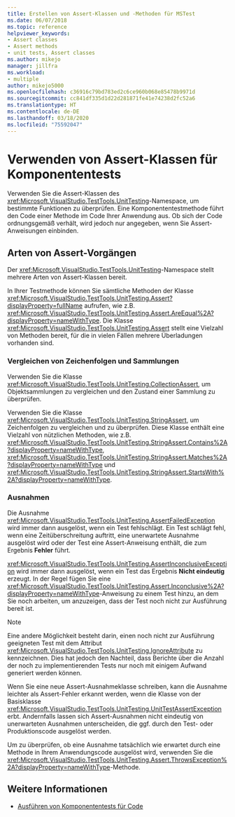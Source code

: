 ```yaml
---
title: Erstellen von Assert-Klassen und -Methoden für MSTest
ms.date: 06/07/2018
ms.topic: reference
helpviewer_keywords:
- Assert classes
- Assert methods
- unit tests, Assert classes
ms.author: mikejo
manager: jillfra
ms.workload:
- multiple
author: mikejo5000
ms.openlocfilehash: c36916c79bd783ed2c6ce960b068e85478b9971d
ms.sourcegitcommit: cc841df335d1d22d281871fe41e74238d2fc52a6
ms.translationtype: HT
ms.contentlocale: de-DE
ms.lasthandoff: 03/18/2020
ms.locfileid: "75592047"
---
```

# <a name="use-assert-classes-for-unit-testing"></a>Verwenden von Assert-Klassen für Komponententests

Verwenden Sie die Assert-Klassen des <xref:Microsoft.VisualStudio.TestTools.UnitTesting>-Namespace, um bestimmte Funktionen zu überprüfen. Eine Komponententestmethode führt den Code einer Methode im Code Ihrer Anwendung aus. Ob sich der Code ordnungsgemäß verhält, wird jedoch nur angegeben, wenn Sie Assert-Anweisungen einbinden.

## <a name="kinds-of-asserts"></a>Arten von Assert-Vorgängen

Der <xref:Microsoft.VisualStudio.TestTools.UnitTesting>-Namespace stellt mehrere Arten von Assert-Klassen bereit.

In Ihrer Testmethode können Sie sämtliche Methoden der Klasse <xref:Microsoft.VisualStudio.TestTools.UnitTesting.Assert?displayProperty=fullName> aufrufen, wie z.B. <xref:Microsoft.VisualStudio.TestTools.UnitTesting.Assert.AreEqual%2A?displayProperty=nameWithType>. Die Klasse <xref:Microsoft.VisualStudio.TestTools.UnitTesting.Assert> stellt eine Vielzahl von Methoden bereit, für die in vielen Fällen mehrere Überladungen vorhanden sind.

### <a name="compare-strings-and-collections"></a>Vergleichen von Zeichenfolgen und Sammlungen

Verwenden Sie die Klasse <xref:Microsoft.VisualStudio.TestTools.UnitTesting.CollectionAssert>, um Objektsammlungen zu vergleichen und den Zustand einer Sammlung zu überprüfen.

Verwenden Sie die Klasse <xref:Microsoft.VisualStudio.TestTools.UnitTesting.StringAssert>, um Zeichenfolgen zu vergleichen und zu überprüfen. Diese Klasse enthält eine Vielzahl von nützlichen Methoden, wie z.B. <xref:Microsoft.VisualStudio.TestTools.UnitTesting.StringAssert.Contains%2A?displayProperty=nameWithType>, <xref:Microsoft.VisualStudio.TestTools.UnitTesting.StringAssert.Matches%2A?displayProperty=nameWithType> und <xref:Microsoft.VisualStudio.TestTools.UnitTesting.StringAssert.StartsWith%2A?displayProperty=nameWithType>.

### <a name="exceptions"></a>Ausnahmen

Die Ausnahme <xref:Microsoft.VisualStudio.TestTools.UnitTesting.AssertFailedException> wird immer dann ausgelöst, wenn ein Test fehlschlägt. Ein Test schlägt fehl, wenn eine Zeitüberschreitung auftritt, eine unerwartete Ausnahme ausgelöst wird oder der Test eine Assert-Anweisung enthält, die zum Ergebnis **Fehler** führt.

<xref:Microsoft.VisualStudio.TestTools.UnitTesting.AssertInconclusiveException> wird immer dann ausgelöst, wenn ein Test das Ergebnis **Nicht eindeutig** erzeugt. In der Regel fügen Sie eine <xref:Microsoft.VisualStudio.TestTools.UnitTesting.Assert.Inconclusive%2A?displayProperty=nameWithType>-Anweisung zu einem Test hinzu, an dem Sie noch arbeiten, um anzuzeigen, dass der Test noch nicht zur Ausführung bereit ist.

> [!NOTE]
> Eine andere Möglichkeit besteht darin, einen noch nicht zur Ausführung geeigneten Test mit dem Attribut <xref:Microsoft.VisualStudio.TestTools.UnitTesting.IgnoreAttribute> zu kennzeichnen. Dies hat jedoch den Nachteil, dass Berichte über die Anzahl der noch zu implementierenden Tests nur noch mit einigem Aufwand generiert werden können.

Wenn Sie eine neue Assert-Ausnahmeklasse schreiben, kann die Ausnahme leichter als Assert-Fehler erkannt werden, wenn die Klasse von der Basisklasse <xref:Microsoft.VisualStudio.TestTools.UnitTesting.UnitTestAssertException> erbt. Andernfalls lassen sich Assert-Ausnahmen nicht eindeutig von unerwarteten Ausnahmen unterscheiden, die ggf. durch den Test- oder Produktionscode ausgelöst werden.

Um zu überprüfen, ob eine Ausnahme tatsächlich wie erwartet durch eine Methode in Ihrem Anwendungscode ausgelöst wird, verwenden Sie die <xref:Microsoft.VisualStudio.TestTools.UnitTesting.Assert.ThrowsException%2A?displayProperty=nameWithType>-Methode.

## <a name="see-also"></a>Weitere Informationen

- [Ausführen von Komponententests für Code](../test/unit-test-your-code.md)

